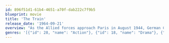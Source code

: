 ```yaml
---
id: 896f51d1-61b4-4651-a70f-dab222c7f9b5
blueprint: movie
title: 'The Train'
release_date: '1964-09-21'
overview: "As the Allied forces approach Paris in August 1944, German Colonel Von Waldheim is desperate to take all of France's greatest paintings to Germany. He manages to secure a train to transport the valuable art works even as the chaos of retreat descends upon them. The French resistance however wants to stop them from stealing their national treasures but have received orders from London that they are not to be destroyed. The station master, Labiche, is tasked with scheduling the train and making it all happen smoothly but he is also part of a dwindling group of resistance fighters tasked with preventing the theft. He and others stage an elaborate ruse to keep the train from ever leaving French territory."
genres: '[{"id": 28, "name": "Action"}, {"id": 18, "name": "Drama"}, {"id": 53, "name": "Thriller"}, {"id": 10752, "name": "War"}]'
---
```

